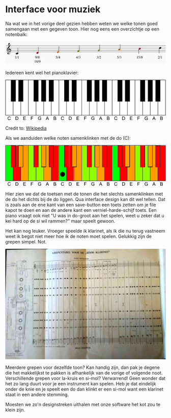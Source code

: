 # Interface voor muziek

Na wat we in het vorige deel gezien hebben weten we welke tonen goed samengaan met een gegeven toon. Hier nog eens een overzichtje op een notenbalk:

![verhoudingen](images/noten_verhoudingen.png "Verhoudingen")

Iedereen kent wel het pianoklavier:

![pianoklavier](images/klavier_leeg.png "pianoklavier")

Credit to: [Wikipedia](https://commons.wikimedia.org/wiki/File:Klaviatur-3-en.svg) 

Als we aanduiden welke noten samenklinken met de do (C):

![pianoklavier](images/klavier_kleurgecodeerd.png "pianoklavier")

Hier zien we dat de toetsen met de tonen die het slechts samenklinken met de do het dichts bij de do liggen. Qua interface design kan dit wel tellen. Dat is zoals aan de ene kant van een save-button een toets zetten om je file kapot te doen en aan de andere kant een verniel-harde-schijf toets. Een piano vraagt ook niet "U was in do-groot aan het spelen, weet u zeker dat u kei hard op de si wil rammen?" maar speelt gewoon.

Het kan nog leuker. Vroeger speelde ik klarinet, als ik die nu terug vastneem weet ik begot niet meer hoe ik de noten moet spelen. Gelukkig zijn de grepen simpel. Not.

![klarinet](images/klarinet_grepen.jpg "klarinet")

Meerdere grepen voor dezelfde toon? Kan handig zijn, dan pak je degene die het makkelijkst te pakken is afhankelijk van de vorige of volgende noot. Verschillende grepen voor la-kruis en si-mol? Verwarrend! Geen wonder dat het zo lang duurt voor je een instrument kan spelen. Heb je dat eindelijk onder de knie en je speelt een do dan klinkt er een si-mol want een klarinet staat in een andere stemming.

Moesten we zo'n designstreken uithalen met onze software het kot zou te klein zijn.